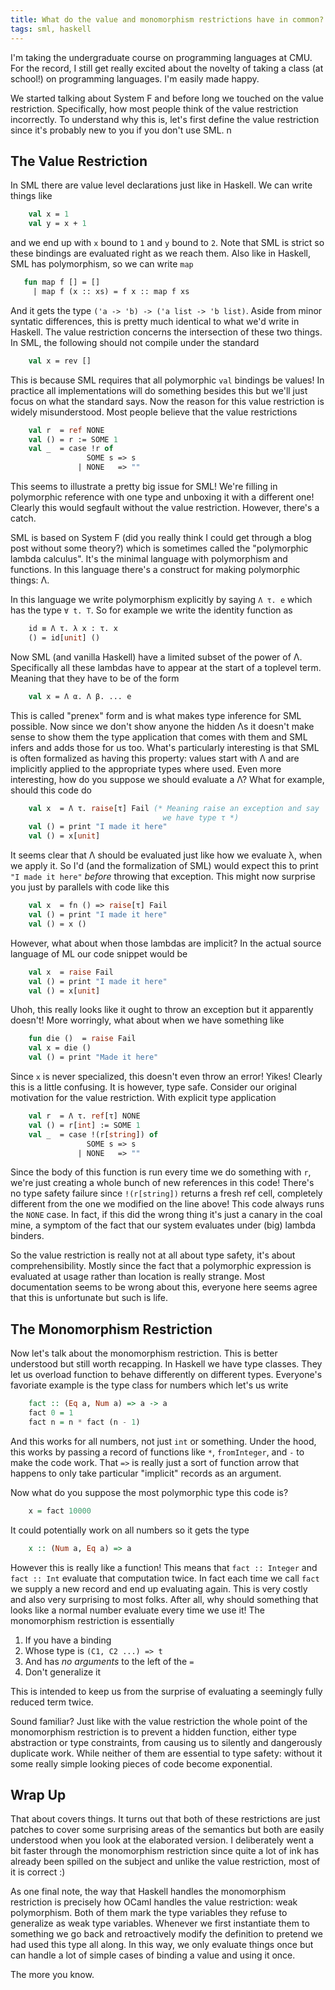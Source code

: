 ```yaml
---
title: What do the value and monomorphism restrictions have in common?
tags: sml, haskell
---
```


I'm taking the undergraduate course on programming languages at
CMU. For the record, I still get really excited about the novelty of
taking a class (at school!) on programming languages. I'm easily made
happy.

We started talking about System F and before long we touched on the
value restriction. Specifically, how most people think of the value
restriction incorrectly. To understand why this is, let's first define
the value restriction since it's probably new to you if you don't use
SML.
n
## The Value Restriction

In SML there are value level declarations just like in Haskell. We can
write things like

``` ocaml
    val x = 1
    val y = x + 1
```

and we end up with `x` bound to `1` and `y` bound to `2`. Note that
SML is strict so these bindings are evaluated right as we reach
them. Also like in Haskell, SML has polymorphism, so we can write
`map`

``` ocaml
   fun map f [] = []
     | map f (x :: xs) = f x :: map f xs
```

And it gets the type `('a -> 'b) -> ('a list -> 'b list)`. Aside from
minor syntatic differences, this is pretty much identical to what we'd
write in Haskell. The value restriction concerns the intersection of
these two things. In SML, the following should not compile under the
standard

``` ocaml
    val x = rev []
```

This is because SML requires that all polymorphic `val` bindings be
values! In practice all implementations will do something besides this
but we'll just focus on what the standard says. Now the reason for
this value restriction is widely misunderstood. Most people believe
that the value restrictions

``` ocaml
    val r  = ref NONE
    val () = r := SOME 1
    val _  = case !r of
                 SOME s => s
               | NONE   => ""
```

This seems to illustrate a pretty big issue for SML! We're filling in
polymorphic reference with one type and unboxing it with a different
one! Clearly this would segfault without the value
restriction. However, there's a catch.

SML is based on System F (did you really think I could get through a
blog post without some theory?) which is sometimes called the
"polymorphic lambda calculus". It's the minimal language with
polymorphism and functions. In this language there's a construct for
making polymorphic things: Λ.

In this language we write polymorphism explicitly by saying `Λ τ. e`
which has the type `∀ t. T`. So for example we write the identity
function as

``` ocaml
    id ≡ Λ τ. λ x : τ. x
    () = id[unit] ()
```

Now SML (and vanilla Haskell) have a limited subset of the power of
Λ. Specifically all these lambdas have to appear at the start of a
toplevel term. Meaning that they have to be of the form

``` ocaml
    val x = Λ α. Λ β. ... e
```

This is called "prenex" form and is what makes type inference for SML
possible. Now since we don't show anyone the hidden Λs it doesn't make
sense to show them the type application that comes with them and SML
infers and adds those for us too. What's particularly interesting is
that SML is often formalized as having this property: values start
with Λ and are implicitly applied to the appropriate types where
used. Even more interesting, how do you suppose we should evaluate a
Λ? What for example, should this code do

``` ocaml
    val x  = Λ τ. raise[τ] Fail (* Meaning raise an exception and say
                                  we have type τ *)
    val () = print "I made it here"
    val () = x[unit]
```

It seems clear that Λ should be evaluated just like how we evaluate λ,
when we apply it. So I'd (and the formalization of SML) would expect
this to print `"I made it here"` *before* throwing that
exception. This might now surprise you just by parallels with code
like this

``` ocaml
    val x  = fn () => raise[τ] Fail
    val () = print "I made it here"
    val () = x ()
```

However, what about when those lambdas are implicit? In the actual
source language of ML our code snippet would be

``` ocaml
    val x  = raise Fail
    val () = print "I made it here"
    val () = x[unit]
```

Uhoh, this really looks like it ought to throw an exception but it
apparently doesn't! More worringly, what about when we have something like

``` ocaml
    fun die ()  = raise Fail
    val x = die ()
    val () = print "Made it here"
```

Since `x` is never specialized, this doesn't even throw an error!
Yikes! Clearly this is a little confusing. It is however, type
safe. Consider our original motivation for the value restriction. With
explicit type application

``` ocaml
    val r  = Λ τ. ref[τ] NONE
    val () = r[int] := SOME 1
    val _  = case !(r[string]) of
                 SOME s => s
               | NONE   => ""
```

Since the body of this function is run every time we do something with
`r`, we're just creating a whole bunch of new references in this code!
There's no type safety failure since `!(r[string])` returns a fresh
ref cell, completely different from the one we modified on the line
above! This code always runs the `NONE` case. In fact, if this did the
wrong thing it's just a canary in the coal mine, a symptom of the fact
that our system evaluates under (big) lambda binders.

So the value restriction is really not at all about type safety, it's
about comprehensibility. Mostly since the fact that a polymorphic
expression is evaluated at usage rather than location is really
strange. Most documentation seems to be wrong about this, everyone
here seems agree that this is unfortunate but such is life.

## The Monomorphism Restriction


Now let's talk about the monomorphism restriction. This is better
understood but still worth recapping. In Haskell we have type
classes. They let us overload function to behave differently on
different types. Everyone's favoriate example is the type class for
numbers which let's us write

``` haskell
    fact :: (Eq a, Num a) => a -> a
    fact 0 = 1
    fact n = n * fact (n - 1)
```

And this works for all numbers, not just `int` or something. Under the
hood, this works by passing a record of functions like `*`,
`fromInteger`, and `-` to make the code work. That `=>` is really just
a sort of function arrow that happens to only take particular
"implicit" records as an argument.

Now what do you suppose the most polymorphic type this code is?

``` haskell
    x = fact 10000
```

It could potentially work on all numbers so it gets the type

``` haskell
    x :: (Num a, Eq a) => a
```


However this is really like a function! This means that `fact ::
Integer` and `fact :: Int` evaluate that computation twice. In fact
each time we call `fact` we supply a new record and end up evaluating
again. This is very costly and also very surprising to most
folks. After all, why should something that looks like a normal number
evaluate every time we use it! The monomorphism restriction is
essentially

 1. If you have a binding
 2. Whose type is `(C1, C2 ...) => t`
 3. And has *no arguments* to the left of the `=`
 4. Don't generalize it

This is intended to keep us from the surprise of evaluating a
seemingly fully reduced term twice.

Sound familiar? Just like with the value restriction the whole point
of the monomorphism restriction is to prevent a hidden function,
either type abstraction or type constraints, from causing us to
silently and dangerously duplicate work. While neither of them are
essential to type safety: without it some really simple looking pieces
of code become exponential.

## Wrap Up

That about covers things. It turns out that both of these restrictions
are just patches to cover some surprising areas of the semantics but
both are easily understood when you look at the elaborated version. I
deliberately went a bit faster through the monomorphism restriction
since quite a lot of ink has already been spilled on the subject and
unlike the value restriction, most of it is correct :)

As one final note, the way that Haskell handles the monomorphism
restriction is precisely how OCaml handles the value restriction: weak
polymorphism. Both of them mark the type variables they refuse
to generalize as weak type variables. Whenever we first instantiate
them to something we go back and retroactively modify the definition
to pretend we had used this type all along. In this way, we only
evaluate things once but can handle a lot of simple cases of binding a
value and using it once.

The more you know.
